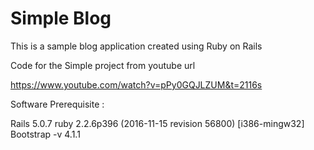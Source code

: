 # Simple Blog 

This is a sample blog application created using  Ruby on Rails

Code for the Simple project from youtube url

https://www.youtube.com/watch?v=pPy0GQJLZUM&t=2116s

Software Prerequisite :

Rails 5.0.7 
ruby 2.2.6p396 (2016-11-15 revision 56800) [i386-mingw32] 
Bootstrap -v 4.1.1

